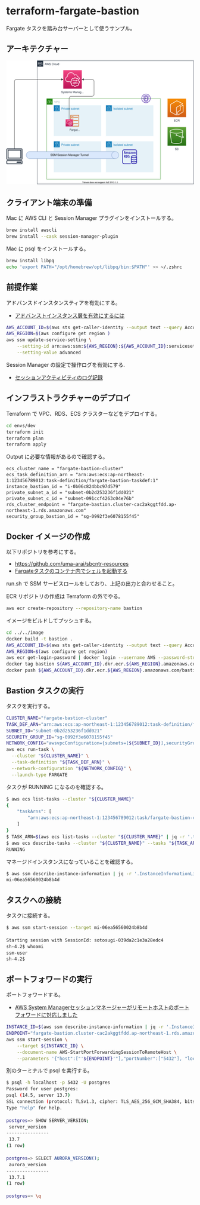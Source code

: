 # terraform-fargate-bastion

Fargate タスクを踏み台サーバーとして使うサンプル。

## アーキテクチャー

![image](architecture.drawio.svg)

## クライアント端末の準備

Mac に AWS CLI と Session Manager プラグインをインストールする。

```sh
brew install awscli
brew install --cask session-manager-plugin
```

Mac に psql をインストールする。

```sh
brew install libpq
echo 'export PATH="/opt/homebrew/opt/libpq/bin:$PATH"' >> ~/.zshrc
```

## 前提作業

アドバンスドインスタンスティアを有効にする。

- [アドバンストインスタンス層を有効にするには](https://docs.aws.amazon.com/ja_jp/systems-manager/latest/userguide/systems-manager-managedinstances-advanced.html)

```sh
AWS_ACCOUNT_ID=$(aws sts get-caller-identity --output text --query Account)
AWS_REGION=$(aws configure get region )
aws ssm update-service-setting \
    --setting-id arn:aws:ssm:${AWS_REGION}:${AWS_ACCOUNT_ID}:servicesetting/ssm/managed-instance/activation-tier \
    --setting-value advanced
```

Session Manager の設定で操作ログを有効にする.

- [セッションアクティビティのログ記録](https://docs.aws.amazon.com/ja_jp/systems-manager/latest/userguide/session-manager-logging.html)

## インフラストラクチャーのデプロイ

Terraform で VPC、RDS、ECS クラスターなどをデプロイする。

```sh
cd envs/dev
terraform init
terraform plan
terraform apply
```

Output に必要な情報があるので確認する。

```
ecs_cluster_name = "fargate-bastion-cluster"
ecs_task_definition_arn = "arn:aws:ecs:ap-northeast-1:123456789012:task-definition/fargate-bastion-taskdef:1"
instance_bastion_id = "i-0b06c824bbc97d579"
private_subnet_a_id = "subnet-0b2d253236f1dd021"
private_subnet_c_id = "subnet-091ccf4263c04e76b"
rds_cluster_endpoint = "fargate-bastion.cluster-cac2akggtfdd.ap-northeast-1.rds.amazonaws.com"
security_group_bastion_id = "sg-0992f3e6078155f45"
```

## Docker イメージの作成

以下リポジトリを参考にする。

- https://github.com/uma-arai/sbcntr-resources
- [Fargateタスクのコンテナ内でシェルを起動する](https://sotoiwa.hatenablog.com/entry/2020/04/27/193815)

run.sh で SSM サービスロールをしており、上記の出力と合わせること。

ECR リポジトリの作成は Terraform の外でやる。

```sh
aws ecr create-repository --repository-name bastion
```

イメージをビルドしてプッシュする。

```sh
cd ../../image
docker build -t bastion .
AWS_ACCOUNT_ID=$(aws sts get-caller-identity --output text --query Account)
AWS_REGION=$(aws configure get region)
aws ecr get-login-password | docker login --username AWS --password-stdin https://${AWS_ACCOUNT_ID}.dkr.ecr.${AWS_REGION}.amazonaws.com
docker tag bastion ${AWS_ACCOUNT_ID}.dkr.ecr.${AWS_REGION}.amazonaws.com/bastion
docker push ${AWS_ACCOUNT_ID}.dkr.ecr.${AWS_REGION}.amazonaws.com/bastion
```

## Bastion タスクの実行

タスクを実行する。

```sh
CLUSTER_NAME="fargate-bastion-cluster"
TASK_DEF_ARN="arn:aws:ecs:ap-northeast-1:123456789012:task-definition/fargate-bastion-taskdef:1"
SUBNET_ID="subnet-0b2d253236f1dd021"
SECURITY_GROUP_ID="sg-0992f3e6078155f45"
NETWORK_CONFIG="awsvpcConfiguration={subnets=[${SUBNET_ID}],securityGroups=[${SECURITY_GROUP_ID}],assignPublicIp=DISABLED}"
aws ecs run-task \
  --cluster "${CLUSTER_NAME}" \
  --task-definition "${TASK_DEF_ARN}" \
  --network-configuration "${NETWORK_CONFIG}" \
  --launch-type FARGATE
```

タスクが RUNNING になるのを確認する。

```sh
$ aws ecs list-tasks --cluster "${CLUSTER_NAME}"
{
    "taskArns": [
        "arn:aws:ecs:ap-northeast-1:123456789012:task/fargate-bastion-cluster/23fa6847954045f39645485caa8d607c"
    ]
}
$ TASK_ARN=$(aws ecs list-tasks --cluster "${CLUSTER_NAME}" | jq -r '.taskArns[0]')
$ aws ecs describe-tasks --cluster "${CLUSTER_NAME}" --tasks "${TASK_ARN}" | jq -r '.tasks[].lastStatus'
RUNNING
```

マネージドインスタンスになっていることを確認する。

```sh
$ aws ssm describe-instance-information | jq -r '.InstanceInformationList[] | select ( .Name ) | select( .Name | contains("bastion") ) | .InstanceId'
mi-06ea56560024b8b4d
```

## タスクへの接続

タスクに接続する。

```sh
$ aws ssm start-session --target mi-06ea56560024b8b4d

Starting session with SessionId: sotosugi-039da2c1e3a28edc4
sh-4.2$ whoami
ssm-user
sh-4.2$
```

## ポートフォワードの実行

ポートフォワードする。

- [AWS System Managerセッションマネージャーがリモートホストのポートフォワードに対応しました](https://dev.classmethod.jp/articles/aws-ssm-support-remote-host-port-forward/)

```sh
INSTANCE_ID=$(aws ssm describe-instance-information | jq -r '.InstanceInformationList[] | select ( .Name ) | select( .Name | contains("bastion") ) | .InstanceId' | head -1)
ENDPOINT="fargate-bastion.cluster-cac2akggtfdd.ap-northeast-1.rds.amazonaws.com"
aws ssm start-session \
    --target ${INSTANCE_ID} \
    --document-name AWS-StartPortForwardingSessionToRemoteHost \
    --parameters '{"host":["'${ENDPOINT}'"],"portNumber":["5432"], "localPortNumber":["5432"]}'
```

別のターミナルで psql を実行する。

```sh
$ psql -h localhost -p 5432 -U postgres
Password for user postgres:
psql (14.5, server 13.7)
SSL connection (protocol: TLSv1.3, cipher: TLS_AES_256_GCM_SHA384, bits: 256, compression: off)
Type "help" for help.

postgres=> SHOW SERVER_VERSION;
 server_version
----------------
 13.7
(1 row)

postgres=> SELECT AURORA_VERSION();
 aurora_version
----------------
 13.7.1
(1 row)

postgres=> \q
```
